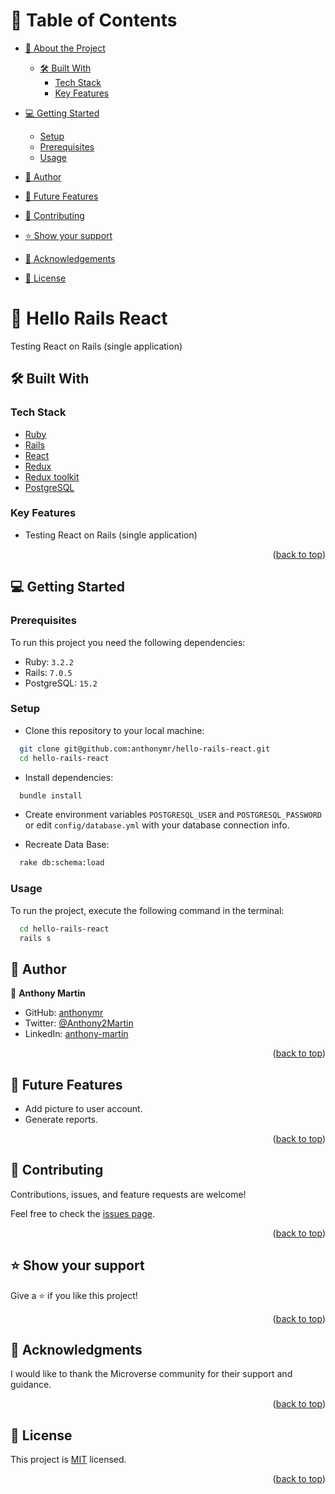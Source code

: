 <a name="readme-top"></a>

# 📗 Table of Contents

- [📖 About the Project](#about-project)
  - [🛠 Built With](#built-with)
    - [Tech Stack](#tech-stack)
    - [Key Features](#key-features)
- [💻 Getting Started](#getting-started)
  - [Setup](#setup)
  - [Prerequisites](#prerequisites)
  - [Usage](#usage)
- [👥 Author](#author)
- [🔭 Future Features](#future-features)
- [🤝 Contributing](#contributing)
- [⭐️ Show your support](#support)
- [🙏 Acknowledgements](#acknowledgements)

- [📝 License](#license)

# 📖 Hello Rails React <a name="about-project"></a>

Testing React on Rails (single application)

## 🛠 Built With <a name="built-with"></a>

### Tech Stack <a name="tech-stack"></a>

- <a href="https://www.ruby-lang.org/">Ruby</a>
- <a href="https://rubyonrails.org/">Rails</a>
- <a href="https://es.react.dev/">React</a>
- <a href="https://rubyonrails.org/">Redux</a>
- <a href="https://redux.js.org/">Redux toolkit</a>
- <a href="https://redux-toolkit.js.org/">PostgreSQL</a>

### Key Features <a name="key-features"></a>

- Testing React on Rails (single application)

<p align="right">(<a href="#readme-top">back to top</a>)</p>

## 💻 Getting Started <a name="getting-started"></a>

### Prerequisites

To run this project you need the following dependencies:

 - Ruby: `3.2.2`
 - Rails: `7.0.5`
 - PostgreSQL: `15.2`

### Setup

- Clone this repository to your local machine:
```sh
  git clone git@github.com:anthonymr/hello-rails-react.git
  cd hello-rails-react
```
- Install dependencies:
```sh
  bundle install
```
- Create environment variables `POSTGRESQL_USER` and `POSTGRESQL_PASSWORD` or edit `config/database.yml` with your database connection info.

- Recreate Data Base:
```sh
  rake db:schema:load
```

### Usage

To run the project, execute the following command in the terminal:

```  sh
  cd hello-rails-react
  rails s  
```

## 👥 Author <a name="author"></a>

👤 **Anthony Martin**

- GitHub: [anthonymr](https://github.com/anthonymr)
- Twitter: [@Anthony2Martin](https://twitter.com/Anthony2Martin)
- LinkedIn: [anthony-martin](https://www.linkedin.com/in/anthony-martin-8820a3117/)

<p align="right">(<a href="#readme-top">back to top</a>)</p>


## 🔭 Future Features <a name="future-features"></a>

- Add picture to user account.
- Generate reports.

<p align="right">(<a href="#readme-top">back to top</a>)</p>


## 🤝 Contributing <a name="contributing"></a>

Contributions, issues, and feature requests are welcome!

Feel free to check the [issues page](https://github.com/anthonymr/hello-rails-react/issues).

<p align="right">(<a href="#readme-top">back to top</a>)</p>


## ⭐️ Show your support <a name="support"></a>

Give a ⭐️ if you like this project!

<p align="right">(<a href="#readme-top">back to top</a>)</p>


## 🙏 Acknowledgments <a name="acknowledgements"></a>

I would like to thank the Microverse community for their support and guidance.

<p align="right">(<a href="#readme-top">back to top</a>)</p>


## 📝 License <a name="license"></a>

This project is [MIT](./LICENSE) licensed.

<p align="right">(<a href="#readme-top">back to top</a>)</p>
